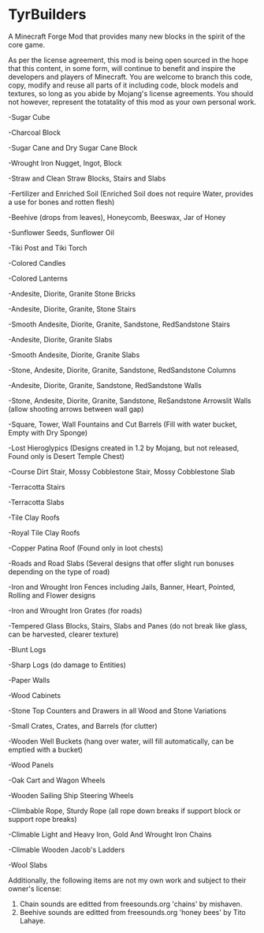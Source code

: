 # TyrBuilders
A Minecraft Forge Mod that provides many new blocks in the spirit of the core game.


As per the license agreement, this mod is being open sourced in the hope that this content, in some form, will continue to benefit and inspire the developers and players of Minecraft.  You are welcome to branch this code, copy, modify and reuse all parts of it including code, block models and textures, so long as you abide by Mojang's license agreements.  You should not however, represent the totatality of this mod as your own personal work.  


-Sugar Cube

-Charcoal Block

-Sugar Cane and Dry Sugar Cane Block

-Wrought Iron Nugget, Ingot, Block

-Straw and Clean Straw Blocks, Stairs and Slabs

-Fertilizer and Enriched Soil (Enriched Soil does not require Water, provides a use for bones and rotten flesh)

-Beehive (drops from leaves), Honeycomb, Beeswax, Jar of Honey

-Sunflower Seeds, Sunflower Oil

-Tiki Post and Tiki Torch

-Colored Candles

-Colored Lanterns

-Andesite, Diorite, Granite Stone Bricks

-Andesite, Diorite, Granite, Stone Stairs

-Smooth Andesite, Diorite, Granite, Sandstone, RedSandstone Stairs

-Andesite, Diorite, Granite Slabs

-Smooth Andesite, Diorite, Granite Slabs

-Stone, Andesite, Diorite, Granite, Sandstone, RedSandstone Columns

-Andesite, Diorite, Granite, Sandstone, RedSandstone Walls

-Stone, Andesite, Diorite, Granite, Sandstone, ReSandstone Arrowslit Walls (allow shooting arrows between wall gap)

-Square, Tower, Wall Fountains and Cut Barrels (Fill with water bucket, Empty with Dry Sponge)

-Lost Hieroglypics (Designs created in 1.2 by Mojang, but not released, Found only is Desert Temple Chest)

-Course Dirt Stair, Mossy Cobblestone Stair, Mossy Cobblestone Slab

-Terracotta Stairs

-Terracotta Slabs

-Tile Clay Roofs

-Royal Tile Clay Roofs

-Copper Patina Roof (Found only in loot chests)

-Roads and Road Slabs (Several designs that offer slight run bonuses depending on the type of road)

-Iron and Wrought Iron Fences including Jails, Banner, Heart, Pointed, Rolling and Flower designs

-Iron and Wrought Iron Grates (for roads)

-Tempered Glass Blocks, Stairs, Slabs and Panes (do not break like glass, can be harvested, clearer texture)

-Blunt Logs

-Sharp Logs (do damage to Entities)

-Paper Walls

-Wood Cabinets

-Stone Top Counters and Drawers in all Wood and Stone Variations

-Small Crates, Crates, and Barrels (for clutter)

-Wooden Well Buckets (hang over water, will fill automatically, can be emptied with a bucket)

-Wood Panels

-Oak Cart and Wagon Wheels

-Wooden Sailing Ship Steering Wheels

-Climbable Rope, Sturdy Rope (all rope down breaks if support block or support rope breaks)

-Climable Light and Heavy Iron, Gold And Wrought Iron Chains

-Climable Wooden Jacob's Ladders

-Wool Slabs



Additionally, the following items are not my own work and subject to their owner's license:


1) Chain sounds are editted from freesounds.org 'chains' by mishaven.
2) Beehive sounds are editted from freesounds.org 'honey bees' by Tito Lahaye.

